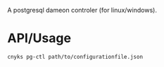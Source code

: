 A postgresql dameon controler (for linux/windows).


# API/Usage
```
cnyks pg-ctl path/to/configurationfile.json
```




